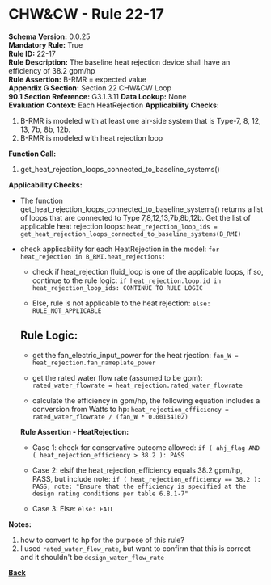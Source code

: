 
# CHW&CW - Rule 22-17  

**Schema Version:** 0.0.25    
**Mandatory Rule:** True  
**Rule ID:** 22-17  
**Rule Description:** The baseline heat rejection device shall have an efficiency of 38.2 gpm/hp  
**Rule Assertion:** B-RMR = expected value  
**Appendix G Section:** Section 22 CHW&CW Loop  
**90.1 Section Reference:** G3.1.3.11
**Data Lookup:** None  
**Evaluation Context:** Each HeatRejection 
**Applicability Checks:**  

1. B-RMR is modeled with at least one air-side system that is Type-7, 8, 12, 13, 7b, 8b, 12b.
2. B-RMR is modeled with heat rejection loop

**Function Call:**  

1. get_heat_rejection_loops_connected_to_baseline_systems()

**Applicability Checks:**  

- The function get_heat_rejection_loops_connected_to_baseline_systems() returns a list of loops that are connected to Type 7,8,12,13,7b,8b,12b.  Get the list of applicable heat rejection loops: `heat_rejection_loop_ids = get_heat_rejection_loops_connected_to_baseline_systems(B_RMI)`

- check applicability for each HeatRejection in the model: `for heat_rejection in B_RMI.heat_rejections:`

  - check if heat_rejection fluid_loop is one of the applicable loops, if so, continue to the rule logic: `if heat_rejection.loop.id in heat_rejection_loop_ids: CONTINUE TO RULE LOGIC`
  
  - Else, rule is not applicable to the heat rejection: `else: RULE_NOT_APPLICABLE`

  ## Rule Logic:  

  - get the fan_electric_input_power for the heat rjection: `fan_W = heat_rejection.fan_nameplate_power`
  
  - get the rated water flow rate (assumed to be gpm): `rated_water_flowrate = heat_rejection.rated_water_flowrate`
  
  - calculate the efficiency in gpm/hp, the following equation includes a conversion from Watts to hp: `heat_rejection_efficiency = rated_water_flowrate / (fan_W * 0.00134102)`

  **Rule Assertion - HeatRejection:**

  - Case 1: check for conservative outcome allowed: `if ( ahj_flag AND ( heat_rejection_efficiency > 38.2 ): PASS`
  
  - Case 2: elsif  the heat_rejection_efficiency equals 38.2 gpm/hp, PASS, but include note: `if ( heat_rejection_efficiency == 38.2 ): PASS; note: "Ensure that the efficiency is specified at the design rating conditions per table 6.8.1-7"`

  - Case 3: Else: `else: FAIL`


**Notes:**

1.  how to convert to hp for the purpose of this rule?
2.  I used `rated_water_flow_rate`, but want to confirm that this is correct and it shouldn't be `design_water_flow_rate`

**[Back](../_toc.md)**
